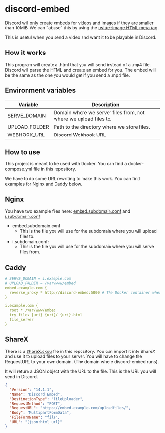 # discord-embed

Discord will only create embeds for videos and images if they are smaller than 10MiB. We can "abuse" this by using
the [twitter:image HTML meta tag](https://developer.twitter.com/en/docs/twitter-for-websites/cards/overview/markup).

This is useful when you send a video and want it to be playable in Discord.

## How it works

This program will create a .html that you will send instead of a .mp4 file. Discord will parse the HTML and create an
embed for you. The embed will be the same as the one you would get if you send a .mp4 file.

## Environment variables

| Variable      | Description                                                      |
|---------------|------------------------------------------------------------------|
| SERVE_DOMAIN  | Domain where we server files from, not where we upload files to. |
| UPLOAD_FOLDER | Path to the directory where we store files.                      |
| WEBHOOK_URL   | Discord Webhook URL                                              |

## How to use

This project is meant to be used with Docker. You can find a docker-compose.yml file in this repository.

We have to do some URL rewriting to make this work. You can find examples for Nginx and Caddy below.

## Nginx

You have two example files here: [embed.subdomain.conf](embed.subdomain.conf) and [i.subdomain.conf](i.subdomain.conf)

* embed.subdomain.conf
  * This is the file you will use for the subdomain where you will upload files to.
* i.subdomain.conf:
  * This is the file you will use for the subdomain where you will serve files from.

## Caddy

```yaml
# SERVE_DOMAIN = i.example.com
# UPLOAD_FOLDER = /var/www/embed
embed.example.com {
  reverse_proxy * http://discord-embed:5000 # The Docker container where discord-embed runs
}

i.example.com {
  root * /var/www/embed
  try_files {uri} {uri}/ {uri}.html
  file_server
}
```

## ShareX

There is a [ShareX.sxcu](ShareX.sxcu) file in this repository. You can import it into ShareX and use it to upload files
to your server. You will have to change the RequestURL to your own domain. (The domain where discord-embed runs).

It will return a JSON object with the URL to the file. This is the URL you will send in Discord.

```JSON
{
  "Version": "14.1.1",
  "Name": "Discord Embed",
  "DestinationType": "FileUploader",
  "RequestMethod": "POST",
  "RequestURL": "https://embed.example.com/uploadfiles/",
  "Body": "MultipartFormData",
  "FileFormName": "file",
  "URL": "{json:html_url}"
}
```
